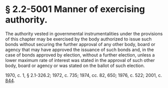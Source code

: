 # § 2.2-5001 Manner of exercising authority.

<p>The authority vested in governmental instrumentalities under the provisions of this chapter may be exercised by the body authorized to issue such bonds without securing the further approval of any other body, board or agency that may have approved the issuance of such bonds and, in the case of bonds approved by election, without a further election, unless a lower maximum rate of interest was stated in the approval of such other body, board or agency or was stated on the ballot of such election.</p><p>1970, c. 1, § 2.1-326.2; 1972, c. 735; 1974, cc. 82, 650; 1976, c. 522; 2001, c. <a href='http://lis.virginia.gov/cgi-bin/legp604.exe?011+ful+CHAP0844'>844</a>.</p>